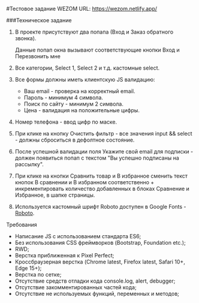 #Тестовое задание WEZOM
URL: https://wezom.netlify.app/

###Техническое задание
1. В проекте присутствуют два попапа (Вход и Заказ обратного звонка).
   
   Данные попап окна вызывают соответствующие кнопки Вход и Перезвонить мне
2. Все категории, Select 1, Select 2 и т.д. кастомные select.
3. Все формы должны иметь клиентскую JS валидацию:
   * Ваш email - проверка на корректный email.
   * Пароль - минимум 4 символа.
   * Поиск по сайту - минимум 2 символа.
   * Цена - валидация на положительные цифры.
4. Номер телефона - ввод цифр по маске.
5. При клике на кнопку Очистить фильтр - все значения input && select - должны сброситься в дефолтное состояние.
6. После успешной валидации поля Укажите свой email для подписки - должен появиться попап с текстом "Вы успешно подписаны на рассылку".
7. При клике на кнопки Сравнить товар и В избранное сменить текст кнопок В сравнении и В избранном соответственно + инкрементировать количество добавленных в блоках Сравнение и Избранное, в шапке страницы.
8. Используется кастомный шрифт Roboto доступен в Google Fonts - [Roboto](https://fonts.google.com/specimen/Roboto).

Требования
* Написание JS с использованием стандарта ES6;
* Без использования CSS фреймворков (Bootstrap, Foundation etc.);
* RWD;
* Верстка приближенная к Pixel Perfect;
* Кроссбраузерная верстка (Chrome latest, Firefox latest, Safari 10+, Edge 15+);
* Верстка по сетке;
* Отсутствие средств отладки кода console.log, alert, debugger;
* Отсутствие закомментированных частей кода;
* Отсутствие не используемых функций, переменных и методов;
